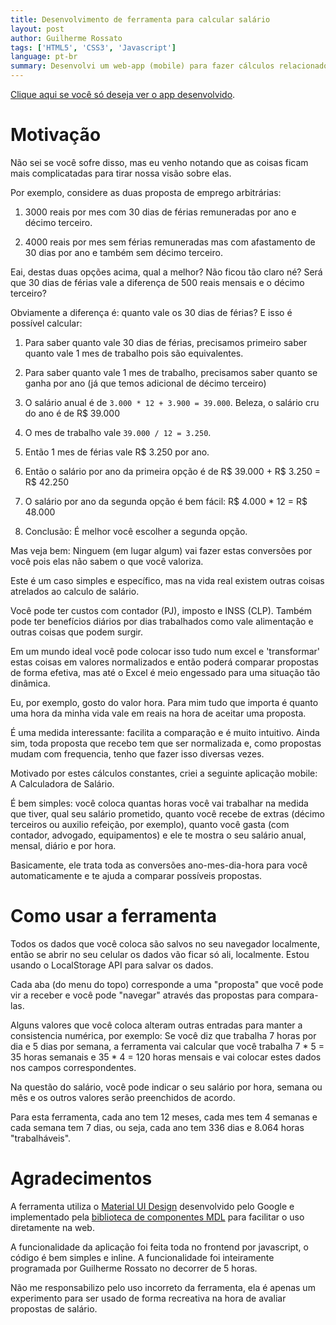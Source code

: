 ```yaml
---
title: Desenvolvimento de ferramenta para calcular salário
layout: post
author: Guilherme Rossato
tags: ['HTML5', 'CSS3', 'Javascript']
language: pt-br
summary: Desenvolvi um web-app (mobile) para fazer cálculos relacionados a propostas de salário para facilitar a vida
---
```


[Clique aqui se você só deseja ver o app desenvolvido](/projects/calculadora-de-salario/).

# Motivação

Não sei se você sofre disso, mas eu venho notando que as coisas ficam mais complicatadas para tirar nossa visão sobre elas.

Por exemplo, considere as duas proposta de emprego arbitrárias:

1. 3000 reais por mes com 30 dias de férias remuneradas por ano e décimo terceiro.

2. 4000 reais por mes sem férias remuneradas mas com afastamento de 30 dias por ano e também sem décimo terceiro.

Eai, destas duas opções acima, qual a melhor? Não ficou tão claro né? Será que 30 dias de férias vale a diferença de 500 reais mensais e o décimo terceiro?

Obviamente a diferença é: quanto vale os 30 dias de férias? E isso é possível calcular:

1. Para saber quanto vale 30 dias de férias, precisamos primeiro saber quanto vale 1 mes de trabalho pois são equivalentes.

3. Para saber quanto vale 1 mes de trabalho, precisamos saber quanto se ganha por ano (já que temos adicional de décimo terceiro)

4. O salário anual é de `3.000 * 12 + 3.900 = 39.000`. Beleza, o salário cru do ano é de R$ 39.000

5. O mes de trabalho vale `39.000 / 12 = 3.250`.

6. Então 1 mes de férias vale R$ 3.250 por ano.

7. Então o salário por ano da primeira opção é de R$ 39.000 + R$ 3.250 = R$ 42.250

8. O salário por ano da segunda opção é bem fácil: R$ 4.000 * 12 = R$ 48.000

9. Conclusão: É melhor você escolher a segunda opção.

Mas veja bem: Ninguem (em lugar algum) vai fazer estas conversões por você pois elas não sabem o que você valoriza.

Este é um caso simples e específico, mas na vida real existem outras coisas atrelados ao calculo de salário.

Você pode ter custos com contador (PJ), imposto e INSS (CLP). Também pode ter benefícios diários por dias trabalhados como vale alimentação e outras coisas que podem surgir.

Em um mundo ideal você pode colocar isso tudo num excel e 'transformar' estas coisas em valores normalizados e então poderá comparar propostas de forma efetiva, mas até o Excel é meio engessado para uma situação tão dinâmica.

Eu, por exemplo, gosto do valor hora. Para mim tudo que importa é quanto uma hora da minha vida vale em reais na hora de aceitar uma proposta.

É uma medida interessante: facilita a comparação e é muito intuitivo. Ainda sim, toda proposta que recebo tem que ser normalizada e, como propostas mudam com frequencia, tenho que fazer isso diversas vezes.

Motivado por estes cálculos constantes, criei a seguinte aplicação mobile: A Calculadora de Salário.

É bem simples: você coloca quantas horas você vai trabalhar na medida que tiver, qual seu salário prometido, quanto você recebe de extras (décimo terceiros ou auxilio refeição, por exemplo), quanto você gasta (com contador, advogado, equipamentos) e ele te mostra o seu salário anual, mensal, diário e por hora.

Basicamente, ele trata toda as conversões ano-mes-dia-hora para você automaticamente e te ajuda a comparar possíveis propostas.

# Como usar a ferramenta

Todos os dados que você coloca são salvos no seu navegador localmente, então se abrir no seu celular os dados vão ficar só ali, localmente. Estou usando o LocalStorage API para salvar os dados.

Cada aba (do menu do topo) corresponde a uma "proposta" que você pode vir a receber e você pode "navegar" através das propostas para compara-las.

Alguns valores que você coloca alteram outras entradas para manter a consistencia numérica, por exemplo: Se você diz que trabalha 7 horas por dia e 5 dias por semana, a ferramenta vai calcular que você trabalha 7 * 5 = 35 horas semanais e 35 * 4 = 120 horas mensais e vai colocar estes dados nos campos correspondentes.

Na questão do salário, você pode indicar o seu salário por hora, semana ou mês e os outros valores serão preenchidos de acordo.

Para esta ferramenta, cada ano tem 12 meses, cada mes tem 4 semanas e cada semana tem 7 dias, ou seja, cada ano tem 336 dias e 8.064 horas "trabalháveis".

# Agradecimentos

A ferramenta utiliza o [Material UI Design](https://material-ui.com/) desenvolvido pelo Google e implementado pela [biblioteca de componentes MDL](https://getmdl.io/) para facilitar o uso diretamente na web.

A funcionalidade da aplicação foi feita toda no frontend por javascript, o código é bem simples e inline. A funcionalidade foi inteiramente programada por Guilherme Rossato no decorrer de 5 horas.

Não me responsabilizo pelo uso incorreto da ferramenta, ela é apenas um experimento para ser usado de forma recreativa na hora de avaliar propostas de salário.

